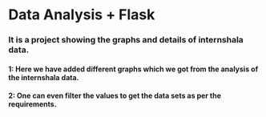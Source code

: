 <h1>Data Analysis + Flask


<h3>It is a project showing the graphs and details of internshala data.
    <h4>1: Here we have added different graphs which we got from the analysis of the internshala data.
    <h4>2: One can even filter the values to get the data sets as per the requirements.
